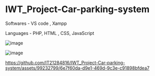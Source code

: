 # IWT_Project-Car-parking-system

Softwares - VS code , Xampp

Languages - PHP, HTML , CSS, JavaScript

![image](https://github.com/IT21284816/IWT_Project-Car-parking-system/assets/99232799/dcbeb541-4dc6-48fe-829d-b3171f2849d3)

![image](https://github.com/IT21284816/IWT_Project-Car-parking-system/assets/99232799/3e27da1b-9d62-4c09-9d83-7f61d8ab0ef7)

https://github.com/IT21284816/IWT_Project-Car-parking-system/assets/99232799/6e7f60da-d9e1-469d-9c3e-c91898bfdea7

